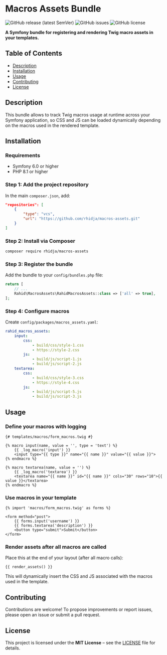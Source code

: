 # Macros Assets Bundle

![GitHub release (latest SemVer)](https://img.shields.io/github/v/release/rhidja/macros-assets?style=flat-square)
![GitHub issues](https://img.shields.io/github/issues/rhidja/macros-assets?style=flat-square)
![GitHub license](https://img.shields.io/github/license/rhidja/macros-assets?style=flat-square)

**A Symfony bundle for registering and rendering Twig macro assets in your templates.**

## Table of Contents

* [Description](#description)
* [Installation](#installation)
* [Usage](#usage)
* [Contributing](#contributing)
* [License](#license)

## Description

This bundle allows to track Twig macros usage at runtime across your Symfony application,
so CSS and JS can be loaded dynamically depending on the macros used in the rendered template.

## Installation

### Requirements

* Symfony 6.0 or higher
* PHP 8.1 or higher

### Step 1: Add the project repository

In the main `composer.json`, add:

```json
"repositories": [
    {
        "type": "vcs",
        "url": "https://github.com/rhidja/macros-assets.git"
    }
]
```

### Step 2: Install via Composer

```bash
composer require rhidja/macros-assets
```

### Step 3: Register the bundle

Add the bundle to your `config/bundles.php` file:

```php
return [
    // ...
    Rahid\MacrosAssets\RahidMacrosAssets::class => ['all' => true],
];
```

### Step 4: Configure macros

Create `config/packages/macros_assets.yaml`:

```yaml
rahid_macros_assets:
    input:
        css:
            - build/css/style-1.css
            - https://style-2.css
        js:
            - build/js/script-1.js
            - build/js/script-2.js
    textarea:
        css:
            - build/css/style-3.css
            - https://style-4.css
        js:
            - build/js/script-5.js
            - build/js/script-3.js
```

## Usage

### Define your macros with logging

```twig
{# templates/macros/form_macros.twig #}

{% macro input(name, value = '', type = 'text') %}
    {{ _log_macro('input') }}
    <input type="{{ type }}" name="{{ name }}" value="{{ value }}">
{% endmacro %}

{% macro textarea(name, value = '') %}
    {{ _log_macro('textarea') }}
    <textarea name="{{ name }}" id="{{ name }}" cols="30" rows="10">{{ value }}</textarea>
{% endmacro %}
```

### Use macros in your template

```twig
{% import 'macros/form_macros.twig' as forms %}

<form method="post">
    {{ forms.input('username') }}
    {{ forms.textarea('description') }}
    <button type="submit">Submit</button>
</form>
```

### Render assets after all macros are called

Place this at the end of your layout (after all macro calls):

```twig
{{ render_assets() }}
```

This will dynamically insert the CSS and JS associated with the macros used in the template.

## Contributing

Contributions are welcome! To propose improvements or report issues, please open an issue or submit a pull request.

## License

This project is licensed under the **MIT License** – see the [LICENSE](LICENSE) file for details.
